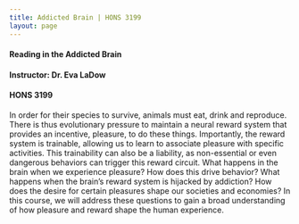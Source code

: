 ```yaml
---
title: Addicted Brain | HONS 3199
layout: page
---
```


#### Reading in the Addicted Brain

#### Instructor: Dr. Eva LaDow

#### HONS 3199

In order for their species to survive, animals must eat, drink and reproduce. There is thus evolutionary pressure to maintain a neural reward system that provides an incentive, pleasure, to do these things.  Importantly, the reward system is trainable, allowing us to learn to associate pleasure with specific activities. This trainability can also be a liability, as non-essential or even dangerous behaviors can trigger this reward circuit. What happens in the brain when we experience pleasure? How does this drive behavior? What happens when the brain’s reward system is hijacked by addiction? How does the desire for certain pleasures shape our societies and economies?  In this course, we will address these questions to gain a broad understanding of how pleasure and reward shape the human experience. 
